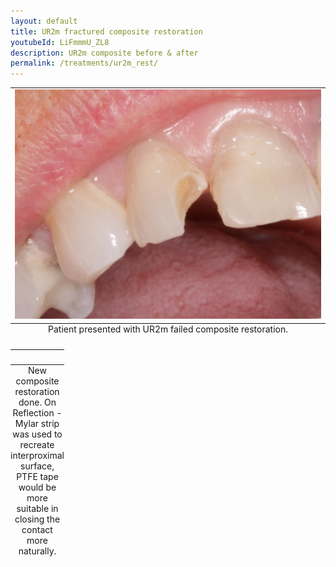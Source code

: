```yaml
---
layout: default
title: UR2m fractured composite restoration
youtubeId: LiFmmmU_ZL8
description: UR2m composite before & after
permalink: /treatments/ur2m_rest/
---
```


<table class="image">
<caption align="bottom">Patient presented with UR2m failed composite restoration.</caption>
<tr><td><img src="/images/ur2m/b4.JPG" alt=""/></td></tr>
</table>

<table class="image">
<caption align="bottom">New composite restoration done.
On Reflection - Mylar strip was used to recreate interproximal surface, PTFE tape would be more suitable in closing the contact more naturally. </caption>
<tr><td><img src="/images/ur2m/after.jpg" alt=""/></td></tr>
</table>
